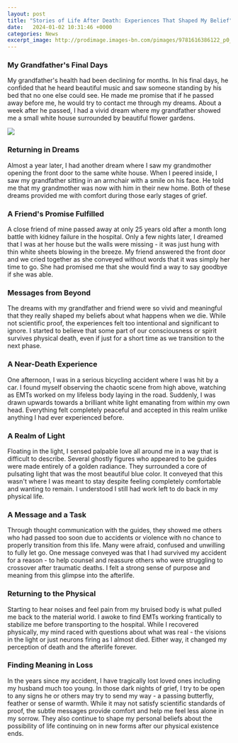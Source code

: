 ```yaml
---
layout: post
title: "Stories of Life After Death: Experiences That Shaped My Belief"
date:   2024-01-02 10:31:46 +0000
categories: News
excerpt_image: http://prodimage.images-bn.com/pimages/9781616386122_p0_v2_s1200x630.jpg
---
```

### My Grandfather's Final Days

My grandfather's health had been declining for months. In his final days, he confided that he heard beautiful music and saw someone standing by his bed that no one else could see. He made me promise that if he passed away before me, he would try to contact me through my dreams. About a week after he passed, I had a vivid dream where my grandfather showed me a small white house surrounded by beautiful flower gardens. 


![](http://prodimage.images-bn.com/pimages/9781616386122_p0_v2_s1200x630.jpg)
### Returning in Dreams

Almost a year later, I had another dream where I saw my grandmother opening the front door to the same white house. When I peered inside, I saw my grandfather sitting in an armchair with a smile on his face. He told me that my grandmother was now with him in their new home. Both of these dreams provided me with comfort during those early stages of grief.

### A Friend's Promise Fulfilled 

A close friend of mine passed away at only 25 years old after a month long battle with kidney failure in the hospital. Only a few nights later, I dreamed that I was at her house but the walls were missing - it was just hung with thin white sheets blowing in the breeze. My friend answered the front door and we cried together as she conveyed without words that it was simply her time to go. She had promised me that she would find a way to say goodbye if she was able.

### Messages from Beyond 

The dreams with my grandfather and friend were so vivid and meaningful that they really shaped my beliefs about what happens when we die. While not scientific proof, the experiences felt too intentional and significant to ignore. I started to believe that some part of our consciousness or spirit survives physical death, even if just for a short time as we transition to the next phase. 

### A Near-Death Experience

One afternoon, I was in a serious bicycling accident where I was hit by a car. I found myself observing the chaotic scene from high above, watching as EMTs worked on my lifeless body laying in the road. Suddenly, I was drawn upwards towards a brilliant white light emanating from within my own head. Everything felt completely peaceful and accepted in this realm unlike anything I had ever experienced before.

### A Realm of Light  

Floating in the light, I sensed palpable love all around me in a way that is difficult to describe. Several ghostly figures who appeared to be guides were made entirely of a golden radiance. They surrounded a core of pulsating light that was the most beautiful blue color. It conveyed that this wasn't where I was meant to stay despite feeling completely comfortable and wanting to remain. I understood I still had work left to do back in my physical life.

### A Message and a Task

Through thought communication with the guides, they showed me others who had passed too soon due to accidents or violence with no chance to properly transition from this life. Many were afraid, confused and unwilling to fully let go. One message conveyed was that I had survived my accident for a reason - to help counsel and reassure others who were struggling to crossover after traumatic deaths. I felt a strong sense of purpose and meaning from this glimpse into the afterlife.

### Returning to the Physical  

Starting to hear noises and feel pain from my bruised body is what pulled me back to the material world. I awoke to find EMTs working frantically to stabilize me before transporting to the hospital. While I recovered physically, my mind raced with questions about what was real - the visions in the light or just neurons firing as I almost died. Either way, it changed my perception of death and the afterlife forever.

### Finding Meaning in Loss

In the years since my accident, I have tragically lost loved ones including my husband much too young. In those dark nights of grief, I try to be open to any signs he or others may try to send my way - a passing butterfly, feather or sense of warmth. While it may not satisfy scientific standards of proof, the subtle messages provide comfort and help me feel less alone in my sorrow. They also continue to shape my personal beliefs about the possibility of life continuing on in new forms after our physical existence ends.